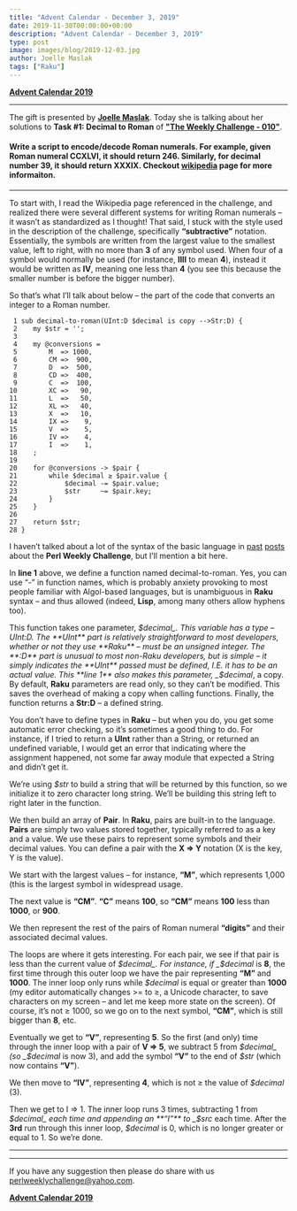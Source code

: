 ```yaml
---
title: "Advent Calendar - December 3, 2019"
date: 2019-11-30T00:00:00+00:00
description: "Advent Calendar - December 3, 2019"
type: post
image: images/blog/2019-12-03.jpg
author: Joelle Maslak
tags: ["Raku"]
---
```


[**Advent Calendar 2019**](/blog/advent-calendar-2019)
***

The gift is presented by [**Joelle Maslak**](https://perlweeklychallenge.org/blog/meet-the-champion-015). Today she is talking about her solutions to **Task #1: Decimal to Roman** of [**"The Weekly Challenge - 010"**](/blog/perl-weekly-challenge-010).

#### Write a script to encode/decode Roman numerals. For example, given Roman numeral CCXLVI, it should return 246. Similarly, for decimal number 39, it should return XXXIX. Checkout [wikipedia](https://en.wikipedia.org/wiki/Roman_numerals) page for more informaiton.

***

To start with, I read the Wikipedia page referenced in the challenge, and realized there were several different systems for writing Roman numerals – it wasn’t as standardized as I thought! That said, I stuck with the style used in the description of the challenge, specifically **“subtractive”** notation.  Essentially, the symbols are written from the largest value to the smallest value, left to right, with no more than **3** of any symbol used.  When four of a symbol would normally be used (for instance, **IIII** to mean **4**), instead it would be written as **IV**, meaning one less than **4** (you see this because the smaller number is before the bigger number).

So that’s what I’ll talk about below – the part of the code that converts an integer to a Roman number.

```perl6
 1 sub decimal-to-roman(UInt:D $decimal is copy -->Str:D) {
 2    my $str = '';
 3
 4    my @conversions =
 5        M  => 1000,
 6        CM =>  900,
 7        D  =>  500,
 8        CD =>  400,
 9        C  =>  100,
10        XC =>   90,
11        L  =>   50,
12        XL =>   40,
13        X  =>   10,
14        IX =>    9,
15        V  =>    5,
16        IV =>    4,
17        I  =>    1,
18    ;
19
20    for @conversions -> $pair {
21        while $decimal ≥ $pair.value {
22            $decimal -= $pair.value;
23            $str     ~= $pair.key;
24        }
25    }
26
27    return $str;
28 }
```

I haven’t talked about a lot of the syntax of the basic language in [past](https://digitalbarbedwire.com/2019/05/23/solving-the-sparkpost-challenge/) [posts](https://digitalbarbedwire.com/2019/04/27/anagrams-in-on/) about the **Perl Weekly Challenge**, but I’ll mention a bit here.

In **line 1** above, we define a function named decimal-to-roman. Yes, you can use “-” in function names, which is probably anxiety provoking to most people familiar with Algol-based languages, but is unambiguous in **Raku** syntax – and thus allowed (indeed, **Lisp**, among many others allow hyphens too).

This function takes one parameter, _$decimal_. This variable has a type – UInt:D.  The **UInt** part is relatively straightforward to most developers, whether or not they use **Raku** – must be an unsigned integer.  The **:D** part is unusual to most non-Raku developers, but is simple – it simply indicates the **UInt** passed must be defined, I.E. it has to be an actual value.  This **line 1** also makes this parameter, _$decimal_, a copy. By default, **Raku** parameters are read only, so they can’t be modified. This saves the overhead of making a copy when calling functions. Finally, the function returns a **Str:D** – a defined string.

You don’t have to define types in **Raku** – but when you do, you get some automatic error checking, so it’s sometimes a good thing to do. For instance, if I tried to return a **UInt** rather than a String, or returned an undefined variable, I would get an error that indicating where the assignment happened, not some far away module that expected a String and didn’t get it.

We’re using _$str_ to build a string that will be returned by this function, so we initialize it to zero character long string. We’ll be building this string left to right later in the function.

We then build an array of **Pair**. In **Raku**, pairs are built-in to the language. **Pairs** are simply two values stored together, typically referred to as a key and a value.  We use these pairs to represent some symbols and their decimal values.  You can define a pair with the **X => Y** notation (X is the key, Y is the value).

We start with the largest values – for instance, **“M”**, which represents 1,000 (this is the largest symbol in widespread usage.

The next value is **“CM”**. **“C”** means **100**, so **“CM”** means **100** less than **1000**, or **900**.

We then represent the rest of the pairs of Roman numeral **“digits”** and their associated decimal values.

The loops are where it gets interesting. For each pair, we see if that pair is less than the current value of _$decimal_.  For instance, if _$decimal_ is **8**, the first time through this outer loop we have the pair representing **“M”** and **1000**. The inner loop only runs while _$decimal_ is equal or greater than **1000** (my editor automatically changes >= to ≥, a Unicode character, to save characters on my screen – and let me keep more state on the screen).  Of course, it’s not ≥ 1000, so we go on to the next symbol, **“CM”**, which is still bigger than **8**, etc.

Eventually we get to **“V”**, representing **5**. So the first (and only) time through the inner loop with a pair of **V => 5**, we subtract 5 from _$decimal_ (so _$decimal_ is now 3), and add the symbol **“V”** to the end of _$str_ (which now contains **“V”**).

We then move to **“IV”**, representing **4**, which is not ≥ the value of _$decimal_ (3).

Then we get to I => 1. The inner loop runs 3 times, subtracting 1 from _$decimal_ each time and appending an **“I”** to _$src_ each time. After the **3rd** run through this inner loop, _$decimal_ is 0, which is no longer greater or equal to 1.  So we’re done.

***
***
If you have any suggestion then please do share with us <perlweeklychallenge@yahoo.com>.

[**Advent Calendar 2019**](/blog/advent-calendar-2019)
